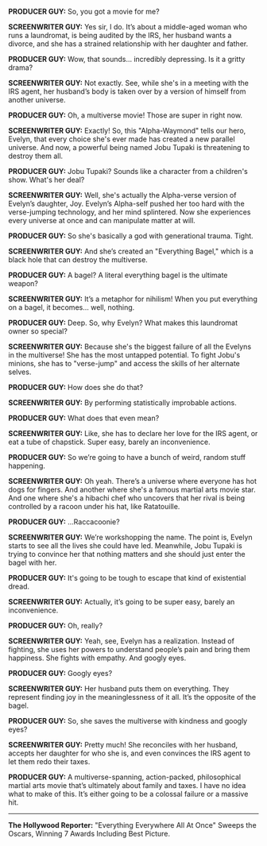 **PRODUCER GUY:** So, you got a movie for me?

**SCREENWRITER GUY:** Yes sir, I do. It’s about a middle-aged woman who runs a laundromat, is being audited by the IRS, her husband wants a divorce, and she has a strained relationship with her daughter and father.

**PRODUCER GUY:** Wow, that sounds... incredibly depressing. Is it a gritty drama?

**SCREENWRITER GUY:** Not exactly. See, while she's in a meeting with the IRS agent, her husband’s body is taken over by a version of himself from another universe.

**PRODUCER GUY:** Oh, a multiverse movie! Those are super in right now.

**SCREENWRITER GUY:** Exactly! So, this "Alpha-Waymond" tells our hero, Evelyn, that every choice she's ever made has created a new parallel universe. And now, a powerful being named Jobu Tupaki is threatening to destroy them all.

**PRODUCER GUY:** Jobu Tupaki? Sounds like a character from a children's show. What's her deal?

**SCREENWRITER GUY:** Well, she's actually the Alpha-verse version of Evelyn’s daughter, Joy. Evelyn’s Alpha-self pushed her too hard with the verse-jumping technology, and her mind splintered. Now she experiences every universe at once and can manipulate matter at will.

**PRODUCER GUY:** So she's basically a god with generational trauma. Tight.

**SCREENWRITER GUY:** And she’s created an "Everything Bagel," which is a black hole that can destroy the multiverse.

**PRODUCER GUY:** A bagel? A literal everything bagel is the ultimate weapon?

**SCREENWRITER GUY:** It’s a metaphor for nihilism! When you put everything on a bagel, it becomes... well, nothing.

**PRODUCER GUY:** Deep. So, why Evelyn? What makes this laundromat owner so special?

**SCREENWRITER GUY:** Because she's the biggest failure of all the Evelyns in the multiverse! She has the most untapped potential. To fight Jobu's minions, she has to "verse-jump" and access the skills of her alternate selves.

**PRODUCER GUY:** How does she do that?

**SCREENWRITER GUY:** By performing statistically improbable actions.

**PRODUCER GUY:** What does that even mean?

**SCREENWRITER GUY:** Like, she has to declare her love for the IRS agent, or eat a tube of chapstick. Super easy, barely an inconvenience.

**PRODUCER GUY:** So we’re going to have a bunch of weird, random stuff happening.

**SCREENWRITER GUY:** Oh yeah. There’s a universe where everyone has hot dogs for fingers. And another where she's a famous martial arts movie star. And one where she's a hibachi chef who uncovers that her rival is being controlled by a racoon under his hat, like Ratatouille.

**PRODUCER GUY:** ...Raccacoonie?

**SCREENWRITER GUY:** We’re workshopping the name. The point is, Evelyn starts to see all the lives she could have led. Meanwhile, Jobu Tupaki is trying to convince her that nothing matters and she should just enter the bagel with her.

**PRODUCER GUY:** It's going to be tough to escape that kind of existential dread.

**SCREENWRITER GUY:** Actually, it’s going to be super easy, barely an inconvenience.

**PRODUCER GUY:** Oh, really?

**SCREENWRITER GUY:** Yeah, see, Evelyn has a realization. Instead of fighting, she uses her powers to understand people’s pain and bring them happiness. She fights with empathy. And googly eyes.

**PRODUCER GUY:** Googly eyes?

**SCREENWRITER GUY:** Her husband puts them on everything. They represent finding joy in the meaninglessness of it all. It’s the opposite of the bagel.

**PRODUCER GUY:** So, she saves the multiverse with kindness and googly eyes?

**SCREENWRITER GUY:** Pretty much! She reconciles with her husband, accepts her daughter for who she is, and even convinces the IRS agent to let them redo their taxes.

**PRODUCER GUY:** A multiverse-spanning, action-packed, philosophical martial arts movie that’s ultimately about family and taxes. I have no idea what to make of this. It’s either going to be a colossal failure or a massive hit.

***

**The Hollywood Reporter:** "Everything Everywhere All At Once" Sweeps the Oscars, Winning 7 Awards Including Best Picture.